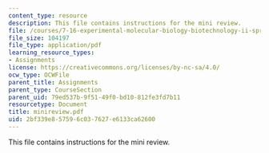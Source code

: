```yaml
---
content_type: resource
description: This file contains instructions for the mini review.
file: /courses/7-16-experimental-molecular-biology-biotechnology-ii-spring-2005/2bf339e857596c037627e6133ca62600_minireview.pdf
file_size: 104197
file_type: application/pdf
learning_resource_types:
- Assignments
license: https://creativecommons.org/licenses/by-nc-sa/4.0/
ocw_type: OCWFile
parent_title: Assignments
parent_type: CourseSection
parent_uid: 79ed537b-9f51-49f0-bd10-812fe3fd7b11
resourcetype: Document
title: minireview.pdf
uid: 2bf339e8-5759-6c03-7627-e6133ca62600
---
```

This file contains instructions for the mini review.